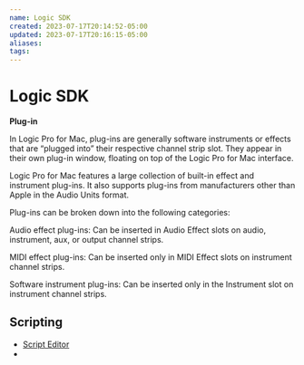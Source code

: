 ```yaml
---
name: Logic SDK
created: 2023-07-17T20:14:52-05:00
updated: 2023-07-17T20:16:15-05:00
aliases: 
tags: 
---
```

# Logic SDK
**Plug-in**

In Logic Pro for Mac, plug-ins are generally software instruments or effects that are “plugged into” their respective channel strip slot. They appear in their own plug-in window, floating on top of the Logic Pro for Mac interface.

Logic Pro for Mac features a large collection of built-in effect and instrument plug-ins. It also supports plug-ins from manufacturers other than Apple in the Audio Units format.

Plug-ins can be broken down into the following categories:

Audio effect plug-ins: Can be inserted in Audio Effect slots on audio, instrument, aux, or output channel strips.

MIDI effect plug-ins: Can be inserted only in MIDI Effect slots on instrument channel strips.

Software instrument plug-ins: Can be inserted only in the Instrument slot on instrument channel strips.

## Scripting

- [Script Editor](https://support.apple.com/guide/logicpro/use-the-script-editor-lgcecc16550d/10.7.8/mac/12.3)
- 